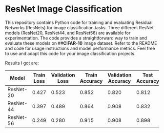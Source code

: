 # ResNet Image Classification

This repository contains Python code for training and evaluating Residual Networks (ResNets) for image classification tasks. Three different ResNet models (ResNet20, ResNet44, and ResNet56) are available for experimentation. The code provides a straightforward way to train and evaluate these models on ##**CIFAR-10** image dataset. Refer to the README and code for usage instructions and model performance metrics. Feel free to use and adapt this code for your image classification projects.

Results I got are:

| Model    | Train Loss | Validation Loss | Train Accuracy | Validation Accuracy | Test Accuracy |
|----------|------------|-----------------|----------------|----------------------|---------------|
| ResNet-20 | 0.427     | 0.523           | 0.852          | 0.820                | 0.812         |
| ResNet-44 | 0.397     | 0.489           | 0.864          | 0.908                | 0.832         |
| ResNet-56 | 0.249     | 0.280           | 0.915          | 0.908                | 0.898         |
